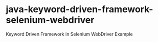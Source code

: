 # java-keyword-driven-framework-selenium-webdriver
Keyword Driven Framework in Selenium WebDriver Example
